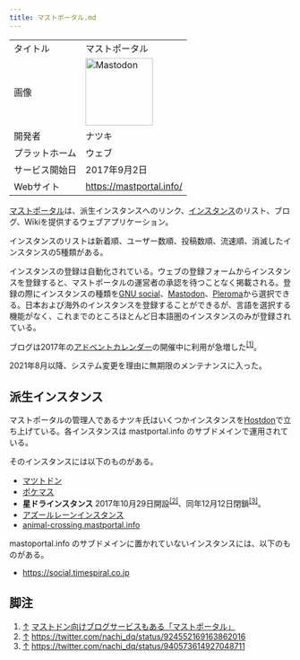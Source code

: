 ```yaml
---
title: マストポータル.md
---
```

<div>

|                |                                                                                                                                                                                                                                                                                                        |
|----------------|--------------------------------------------------------------------------------------------------------------------------------------------------------------------------------------------------------------------------------------------------------------------------------------------------------|
| タイトル       | マストポータル                                                                                                                                                                                                                                                                                         |
| 画像           | [<img src="/images/thumb/0/00/Mastodon_logo.png/120px-Mastodon_logo.png" srcset="/images/thumb/0/00/Mastodon_logo.png/180px-Mastodon_logo.png 1.5x, /images/0/00/Mastodon_logo.png 2x" width="120" height="120" alt="Mastodon" />](/%E3%83%95%E3%82%A1%E3%82%A4%E3%83%AB:Mastodon_logo.png "Mastodon") |
| 開発者         | ナツキ                                                                                                                                                                                                                                                                                                 |
| プラットホーム | ウェブ                                                                                                                                                                                                                                                                                                 |
| サービス開始日 | 2017年9月2日                                                                                                                                                                                                                                                                                           |
| Webサイト      | <a href="https://mastportal.info/" rel="nofollow">https://mastportal.info/</a>                                                                                                                                                                                                                         |

  
<a href="https://mastportal.info/" rel="nofollow">マストポータル</a>は、派生インスタンスへのリンク、[インスタンス](/%E3%82%A4%E3%83%B3%E3%82%B9%E3%82%BF%E3%83%B3%E3%82%B9 "インスタンス")のリスト、ブログ、Wikiを提供するウェブアプリケーション。

インスタンスのリストは新着順、ユーザー数順、投稿数順、流速順、消滅したインスタンスの5種類がある。

インスタンスの登録は自動化されている。ウェブの登録フォームからインスタンスを登録すると、マストポータルの運営者の承認を待つことなく掲載される。登録の際にインスタンスの種類を[GNU social](/GNU_social "GNU social")、[Mastodon](/%E3%83%9E%E3%82%B9%E3%83%88%E3%83%89%E3%83%B3 "マストドン")、[Pleroma](/Pleroma "Pleroma")から選択できる。日本および海外のインスタンスを登録することができるが、言語を選択する機能がなく、これまでのところほとんど日本語圏のインスタンスのみが登録されている。

ブログは2017年の[アドベントカレンダー](/%E3%82%A2%E3%83%89%E3%83%99%E3%83%B3%E3%83%88%E3%82%AB%E3%83%AC%E3%83%B3%E3%83%80%E3%83%BC "アドベントカレンダー")の開催中に利用が急増した<sup>[\[1\]](#cite_note-1)</sup>。

2021年8月以降、システム変更を理由に無期限のメンテナンスに入った。

## 派生インスタンス

マストポータルの管理人であるナツキ氏はいくつかインスタンスを[Hostdon](/Hostdon "Hostdon")で立ち上げている。各インスタンスは mastportal.info のサブドメインで運用されている。

そのインスタンスには以下のものがある。

-   <a href="https://osomatsu.mastportal.info" rel="nofollow">マツトドン</a>
-   [ポケマス](/%E3%83%9D%E3%82%B1%E3%83%9E%E3%82%B9 "ポケマス")
-   **星ドラインスタンス** 2017年10月29日開設<sup>[\[2\]](#cite_note-2)</sup>、同年12月12日閉鎖<sup>[\[3\]](#cite_note-3)</sup>。
-   <a href="https://azurlane.mastportal.info" rel="nofollow">アズールレーンインスタンス</a>
-   [animal-crossing.mastportal.info](/%E3%81%A9%E3%81%86%E3%81%B6%E3%81%A4%E3%81%AE%E6%A3%AE%E3%83%9E%E3%82%B9%E3%83%88%E3%83%89%E3%83%B3%E3%82%A4%E3%83%B3%E3%82%B9%E3%82%BF%E3%83%B3%E3%82%B9 "どうぶつの森マストドンインスタンス")

mastoportal.info のサブドメインに置かれていないインスタンスには、以下のものがある。

-   <a href="https://social.timespiral.co.jp" rel="nofollow">https://social.timespiral.co.jp</a>

## 脚注

<div>

1.  [↑](#cite_ref-1) <a href="http://www.itmedia.co.jp/news/articles/1801/08/news026.html" rel="nofollow">マストドン向けブログサービスもある「マストポータル」</a>
2.  [↑](#cite_ref-2) <a href="https://twitter.com/nachi_dq/status/924552169163862016" rel="nofollow">https://twitter.com/nachi_dq/status/924552169163862016</a>
3.  [↑](#cite_ref-3) <a href="https://twitter.com/nachi_dq/status/940573614927048711" rel="nofollow">https://twitter.com/nachi_dq/status/940573614927048711</a>

</div>

</div>
